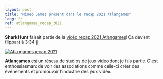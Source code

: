 ```yaml
---
layout: post
title: "Mineo Games présent dans le recap 2021 Atlangames"
lang: fr
ref: atlangames_recap_2021
---
```


<b>Shark Hunt</b> faisait partie de la [vidéo recap 2021 Atlangames](https://bit.ly/3ADtbQp)! Ça devient flippant à 3:34 🥶

<a href="https://bit.ly/3ADtbQp"> <img src="https://imgur.com/a/BF70aI8" alt="Atlangames recap 2021" /> </a>

<b>Atlangames</b> est un réseau de studios de jeux video dont je fais partie. C'est enthousiasmant de voir des associations comme celle-ci créer des événements et promouvoir l'industrie des jeux vidéo.